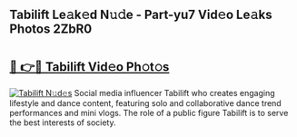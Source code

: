 ## Tabilift Le𝚊k𝚎d N𝚞𝚍e - Part-yu7 Vid𝚎o Le𝚊ks Photos 2ZbR0

# <h2><a href="http://fbb8c8t.evod.top/?m=Tabilift">🔗 👉🔴 Tabilift Vid𝚎o Ph𝚘t𝚘s</a></h2>

[![Tabilift N𝚞d𝚎s](https://i.imgur.com/8V9OHl7.gif)](http://fbb8c8t.evod.top/?m=Tabilift)
Social media influencer Tabilift who creates engaging lifestyle and dance content, featuring solo and collaborative dance trend performances and mini vlogs. The role of a public figure Tabilift is to serve the best interests of society. 
